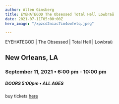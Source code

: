 ```yaml
---
author: Allen Ginsberg
title: EYEHATEGOD The Obsessed Total Hell Lowbraü
date: 2021-07-11T05:00:00Z
hero_image: "/xpzcd2niac7im4owfetq.jpeg"

---
```

EYEHATEGOD | The Obsessed | Total Hell | Lowbraü

## New Orleans, LA

### September 11, 2021 • 6:00 pm - 10:00 pm

##### DOORS 5:00pm • ALL AGES

buy tickets [here](https://tickets.holdmyticket.com/tickets/374913)